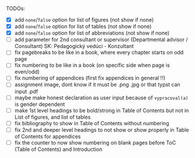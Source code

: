 TODOs:
- [x] add `none`/`false` option for list of figures (not show if none)
- [x] add `none`/`false` option for list of tables (not show if none)
- [x] add `none`/`false` option for list of abbreviations (not show if none)
- [ ] add parameter for 2nd consultant or supervisor (Departmental advisor / Consultant) SK: Pedagogický vedúci - Konzultant
- [ ] fix pagebreaks to be like in a book, where every chapter starts on odd page
- [ ] fix numbering to be like in a book (on specific side when page is even/odd)
- [ ] fix numbering of appendices (first fix appendices in general !!)
- [ ] assignment image, dont know if it must be .png .jpg or that typst can input .pdf
- [ ] maybe make honest declaration as user input because of `vypracoval(a)` is gender dependent
- [ ] make 1st level headings to be bold/strong in Table of Contents but not in List of figures, and list of tables
- [ ] fix bibliography to show in Table of Contents without numbering
- [ ] fix 2nd and deeper level headings to not show or show properly in Table of Contents for appendices
- [ ] fix the counter to now show numbering on blank pages before ToC (Table of Contents) and Introduction

